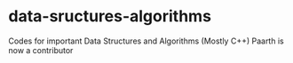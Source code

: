 # data-sructures-algorithms
Codes for important Data Structures and Algorithms (Mostly C++)
Paarth is now a contributor
